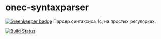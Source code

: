 # onec-syntaxparser

[![Greenkeeper badge](https://badges.greenkeeper.io/xDrivenDevelopment/onec-syntaxparser.svg)](https://greenkeeper.io/)
Парсер синтаксиса 1с, на простых регулярках. 

[![Build Status](https://travis-ci.org/xDrivenDevelopment/onec-syntaxparser.svg?branch=master)](https://travis-ci.org/xDrivenDevelopment/onec-syntaxparser)
